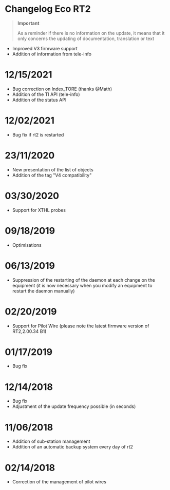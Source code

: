 # Changelog Eco RT2

>**Important**
>
>As a reminder if there is no information on the update, it means that it only concerns the updating of documentation, translation or text

- Improved V3 firmware support
- Addition of information from tele-info

# 12/15/2021

- Bug correction on Index_TORE (thanks @Math)
- Addition of the TI API (tele-info)
- Addition of the status API

# 12/02/2021

- Bug fix if rt2 is restarted

# 23/11/2020

- New presentation of the list of objects
- Addition of the tag "V4 compatibility"

# 03/30/2020

- Support for XTHL probes

# 09/18/2019

- Optimisations

# 06/13/2019

- Suppression of the restarting of the daemon at each change on the equipment (it is now necessary when you modify an equipment to restart the daemon manually)

# 02/20/2019

- Support for Pilot Wire (please note the latest firmware version of RT2,2.00.34 B1)

# 01/17/2019

- Bug fix

# 12/14/2018

- Bug fix
- Adjustment of the update frequency possible (in seconds)

# 11/06/2018

- Addition of sub-station management
- Addition of an automatic backup system every day of rt2

# 02/14/2018

- Correction of the management of pilot wires
